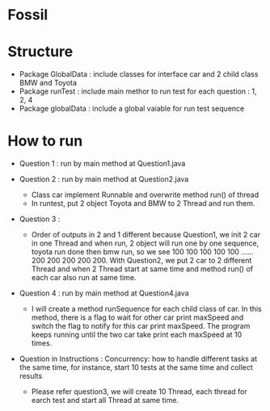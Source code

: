 # Fossil

# Structure
- Package GlobalData : include classes for interface car and 2 child class BMW and Toyota
- Package runTest : include main methor to run test for each question : 1, 2, 4
- Package globalData : include a global vaiable for run test sequence

# How to run
- Question 1 : run by main method at Question1.java

- Question 2 : run by main method at Question2.java
    + Class car implement Runnable and overwrite method run() of thread
    + In runtest, put 2 object Toyota and BMW to 2 Thread and run them.
    
- Question 3 : 
    + Order of outputs in 2 and 1 different because Question1, we init 2 car in one Thread and when run, 2 object will run one by one sequence, toyota run done then bmw run, so we see 100 100 100 100 100 ...... 200 200 200 200 200. With Question2, we put 2 car to 2 different Thread and when 2 Thread start at same time and method run() of each car also run at same time.
    
- Question 4 : run by main method at Question4.java
    + I will create a method runSequence for each child class of car. In this method, there is a flag to wait for other car print maxSpeed and switch the flag to notify for this car print maxSpeed. The program keeps running until the two car take print each maxSpeed at 10 times.

- Question in Instructions : Concurrency: how to handle different tasks at the same time, for instance, start 10 tests at the same time and collect results
    + Please refer question3, we will create 10 Thread, each thread for earch test and start all Thread at same time.

